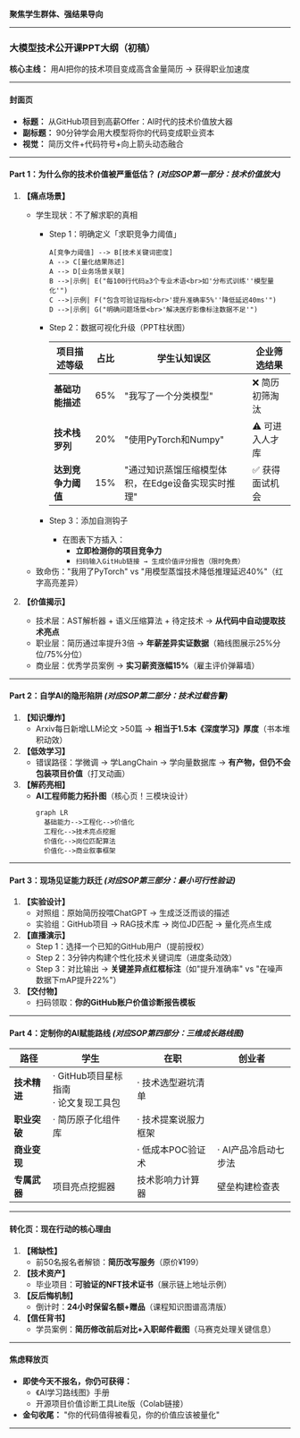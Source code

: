 **聚焦学生群体、强结果导向**

---

### **大模型技术公开课PPT大纲（初稿）**  
**核心主线：** 用AI把你的技术项目变成高含金量简历 → 获得职业加速度  

---

#### **封面页**  
- **标题：** 从GitHub项目到高薪Offer：AI时代的技术价值放大器  
- **副标题：** 90分钟学会用大模型将你的代码变成职业资本  
- **视觉：** 简历文件+代码符号+向上箭头动态融合  

---

#### **Part 1：为什么你的技术价值被严重低估？** *(对应SOP第一部分：技术价值放大)*  
1. **【痛点场景】**  
   - 学生现状：不了解求职的真相
     - Step 1：明确定义「求职竞争力阈值」
    
       ```graph LR
       A[竞争力阈值] --> B[技术关键词密度]
       A --> C[量化结果陈述]
       A --> D[业务场景关联]
       B -->|示例| E("每100行代码≥3个专业术语<br>如'分布式训练''模型量化'")
       C -->|示例| F("包含可验证指标<br>'提升准确率5%''降低延迟40ms'")
       D -->|示例| G("明确问题场景<br>'解决医疗影像标注数据不足'")
       ```

     - Step 2：数据可视化升级（PPT柱状图）
       
       | 项目描述等级          | 占比 | 学生认知误区               | 企业筛选结果         |
       |----------------------|------|--------------------------|---------------------|
       | **基础功能描述**      | 65%  | "我写了一个分类模型"      | ❌ 简历初筛淘汰      |
       | **技术栈罗列**        | 20%  | "使用PyTorch和Numpy"     | ⚠️ 可进入人才库        |
       | **达到竞争力阈值**    | 15%  | "通过知识蒸馏压缩模型体积，在Edge设备实现实时推理" | ✅ 获得面试机会       |
       
     - Step 3：添加自测钩子
       - 在图表下方插入：  
         - **立即检测你的项目竞争力**
         - `扫码输入GitHub链接 → 生成价值评分报告（限时免费）`  
   - 致命伤："我用了PyTorch" vs "用模型蒸馏技术降低推理延迟40%"（红字高亮差异）  

2. **【价值揭示】**  
   - 技术层：AST解析器 + 语义压缩算法 + 待定技术 → **从代码中自动提取技术亮点**  
   - 职业层：简历通过率提升3倍 → **年薪差异实证数据**（箱线图展示25%分位/75%分位）  
   - 商业层：优秀学员案例 → **实习薪资涨幅15%**（雇主评价弹幕墙）  

---

#### **Part 2：自学AI的隐形陷阱** *(对应SOP第二部分：技术过载告警)*  
1. **【知识爆炸】**  
   - Arxiv每日新增LLM论文 >50篇 → **相当于1.5本《深度学习》厚度**（书本堆积动效）  
2. **【低效学习】**  
   - 错误路径：学微调 → 学LangChain → 学向量数据库 → **有产物，但仍不会包装项目价值**（打叉动画）  
3. **【解药亮相】**  
   - **AI工程师能力拓扑图**（核心页！三模块设计）  
     ```mermaid
     graph LR
       基础能力-->工程化-->价值化
       工程化-->技术亮点挖掘
       价值化-->岗位匹配算法
       价值化-->商业叙事框架
     ```

---

#### **Part 3：现场见证能力跃迁** *(对应SOP第三部分：最小可行性验证)*  
1. **【实验设计】**  
   - 对照组：原始简历投喂ChatGPT → 生成泛泛而谈的描述  
   - 实验组：GitHub项目 → RAG技术库 → 岗位JD匹配 → 量化亮点生成  
2. **【直播演示】**  
   - Step 1：选择一个已知的GitHub用户（提前授权）  
   - Step 2：3分钟内构建个性化技术关键词库（进度条动效）  
   - Step 3：对比输出 → **关键差异点红框标注**（如"提升准确率" vs "在噪声数据下mAP提升22%"）  
3. **【交付物】**  
   - 扫码领取：**你的GitHub账户价值诊断报告模板**  

---

#### **Part 4：定制你的AI赋能路线** *(对应SOP第四部分：三维成长路线图)*  
| **路径**       | **学生**                     | **在职**                  | **创业者**               |
|----------------|-----------------------------|--------------------------|------------------------|
| **技术精进**   | · GitHub项目星标指南<br>· 论文复现工具包 | · 技术选型避坑清单       |                        |
| **职业突破**   | · 简历原子化组件库           | · 技术提案说服力框架     |                        |
| **商业变现**   |                             | · 低成本POC验证术        | · AI产品冷启动七步法   |
| **专属武器**   | 项目亮点挖掘器               | 技术影响力计算器         | 壁垒构建检查表         |

---

#### **转化页：现在行动的核心理由**  
1. **【稀缺性】**  
   - 前50名报名者解锁：**简历改写服务**（原价¥199）  
2. **【技术资产】**  
   - 毕业项目：**可验证的NFT技术证书**（展示链上地址示例）  
3. **【反后悔机制】**  
   - 倒计时：**24小时保留名额+赠品**（课程知识图谱高清版）  
4. **【信任背书】**  
   - 学员案例：**简历修改前后对比+入职邮件截图**（马赛克处理关键信息）  

---

#### **焦虑释放页**  
- **即使今天不报名，你仍可获得：**  
  - 《AI学习路线图》手册  
  - 开源项目价值诊断工具Lite版（Colab链接）  
- **金句收尾：** "你的代码值得被看见，你的价值应该被量化"  

---